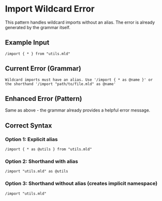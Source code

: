 # Import Wildcard Error

This pattern handles wildcard imports without an alias. The error is already generated by the grammar itself.

## Example Input

```mld
/import { * } from "utils.mld"
```

## Current Error (Grammar)
```
Wildcard imports must have an alias. Use '/import { * as @name }' or the shorthand '/import "path/to/file.mld" as @name'
```

## Enhanced Error (Pattern)
Same as above - the grammar already provides a helpful error message.

## Correct Syntax

### Option 1: Explicit alias
```mld
/import { * as @utils } from "utils.mld"
```

### Option 2: Shorthand with alias
```mld
/import "utils.mld" as @utils
```

### Option 3: Shorthand without alias (creates implicit namespace)
```mld
/import "utils.mld"
```
